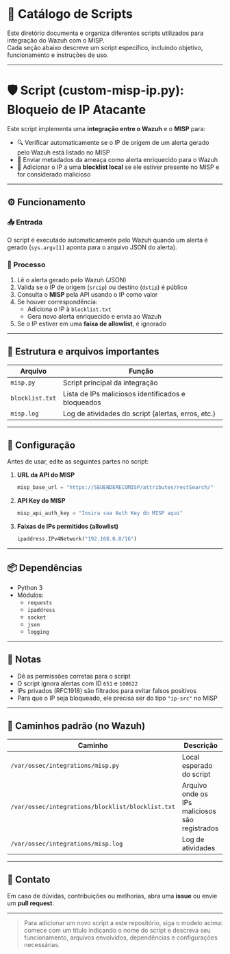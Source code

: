 
# 📘 Catálogo de Scripts

Este diretório documenta e organiza diferentes scripts utilizados para integração do Wazuh com o MISP.  
Cada seção abaixo descreve um script específico, incluindo objetivo, funcionamento e instruções de uso.

---

# 🛡️ Script (custom-misp-ip.py): Bloqueio de IP Atacante

Este script implementa uma **integração entre o Wazuh** e o **MISP** para:

- 🔍 Verificar automaticamente se o IP de origem de um alerta gerado pelo Wazuh está listado no MISP
- 🧠 Enviar metadados da ameaça como alerta enriquecido para o Wazuh
- 🚫 Adicionar o IP a uma **blocklist local** se ele estiver presente no MISP e for considerado malicioso

---

## ⚙️ Funcionamento

### 📥 Entrada
O script é executado automaticamente pelo Wazuh quando um alerta é gerado (`sys.argv[1]` aponta para o arquivo JSON do alerta).

### 🔁 Processo

1. Lê o alerta gerado pelo Wazuh (JSON)
2. Valida se o IP de origem (`srcip`) ou destino (`dstip`) é público
3. Consulta o **MISP** pela API usando o IP como valor
4. Se houver correspondência:
   - Adiciona o IP à `blocklist.txt`
   - Gera novo alerta enriquecido e envia ao Wazuh
5. Se o IP estiver em uma **faixa de allowlist**, é ignorado

---

## 📂 Estrutura e arquivos importantes

| Arquivo         | Função                                               |
|------------------|------------------------------------------------------|
| `misp.py`        | Script principal da integração                       |
| `blocklist.txt`  | Lista de IPs maliciosos identificados e bloqueados  |
| `misp.log`       | Log de atividades do script (alertas, erros, etc.)  |

---

## 🔐 Configuração

Antes de usar, edite as seguintes partes no script:

1. **URL da API do MISP**
   ```python
   misp_base_url = "https://SEUENDERECOMISP/attributes/restSearch/"
   ```

2. **API Key do MISP**
   ```python
   misp_api_auth_key = "Insira sua Auth Key do MISP aqui"
   ```

3. **Faixas de IPs permitidos (allowlist)**
   ```python
   ipaddress.IPv4Network("192.168.0.0/16")
   ```

---

## 📦 Dependências

- Python 3
- Módulos:
  - `requests`
  - `ipaddress`
  - `socket`
  - `json`
  - `logging`

---

## 🚨 Notas

- Dê as permissões corretas para o script
- O script ignora alertas com ID `651` e `100622`
- IPs privados (RFC1918) são filtrados para evitar falsos positivos
- Para que o IP seja bloqueado, ele precisa ser do tipo `"ip-src"` no MISP

---

## 📍 Caminhos padrão (no Wazuh)

| Caminho                                             | Descrição                                    |
|-----------------------------------------------------|----------------------------------------------|
| `/var/ossec/integrations/misp.py`                  | Local esperado do script                     |
| `/var/ossec/integrations/blocklist/blocklist.txt` | Arquivo onde os IPs maliciosos são registrados |
| `/var/ossec/integrations/misp.log`                | Log de atividades                            |

---

## 📧 Contato

Em caso de dúvidas, contribuições ou melhorias, abra uma **issue** ou envie um **pull request**.

---

> Para adicionar um novo script a este repositório, siga o modelo acima: comece com um título indicando o nome do script e descreva seu funcionamento, arquivos envolvidos, dependências e configurações necessárias.
